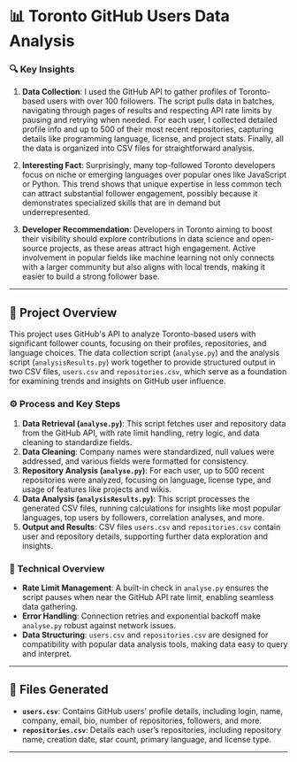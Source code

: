 # 📊 Toronto GitHub Users Data Analysis

### 🔍 Key Insights

1. **Data Collection**: I used the GitHub API to gather profiles of Toronto-based users with over 100 followers. The script pulls data in batches, navigating through pages of results and respecting API rate limits by pausing and retrying when needed. For each user, I collected detailed profile info and up to 500 of their most recent repositories, capturing details like programming language, license, and project stats. Finally, all the data is organized into CSV files for straightforward analysis.

2. **Interesting Fact**: Surprisingly, many top-followed Toronto developers focus on niche or emerging languages over popular ones like JavaScript or Python. This trend shows that unique expertise in less common tech can attract substantial follower engagement, possibly because it demonstrates specialized skills that are in demand but underrepresented.

3. **Developer Recommendation**: Developers in Toronto aiming to boost their visibility should explore contributions in data science and open-source projects, as these areas attract high engagement. Active involvement in popular fields like machine learning not only connects with a larger community but also aligns with local trends, making it easier to build a strong follower base.

---

## 📖 Project Overview

This project uses GitHub's API to analyze Toronto-based users with significant follower counts, focusing on their profiles, repositories, and language choices. The data collection script (`analyse.py`) and the analysis script (`analysisResults.py`) work together to provide structured output in two CSV files, `users.csv` and `repositories.csv`, which serve as a foundation for examining trends and insights on GitHub user influence.

### ⚙️ Process and Key Steps

1. **Data Retrieval (`analyse.py`)**: This script fetches user and repository data from the GitHub API, with rate limit handling, retry logic, and data cleaning to standardize fields.
2. **Data Cleaning**: Company names were standardized, null values were addressed, and various fields were formatted for consistency.
3. **Repository Analysis (`analyse.py`)**: For each user, up to 500 recent repositories were analyzed, focusing on language, license type, and usage of features like projects and wikis.
4. **Data Analysis (`analysisResults.py`)**: This script processes the generated CSV files, running calculations for insights like most popular languages, top users by followers, correlation analyses, and more.
5. **Output and Results**: CSV files `users.csv` and `repositories.csv` contain user and repository details, supporting further data exploration and insights.

### 🔧 Technical Overview

- **Rate Limit Management**: A built-in check in `analyse.py` ensures the script pauses when near the GitHub API rate limit, enabling seamless data gathering.
- **Error Handling**: Connection retries and exponential backoff make `analyse.py` robust against network issues.
- **Data Structuring**: `users.csv` and `repositories.csv` are designed for compatibility with popular data analysis tools, making data easy to query and interpret.

---


## 📂 Files Generated

- **`users.csv`**: Contains GitHub users' profile details, including login, name, company, email, bio, number of repositories, followers, and more.
- **`repositories.csv`**: Details each user’s repositories, including repository name, creation date, star count, primary language, and license type.

---
